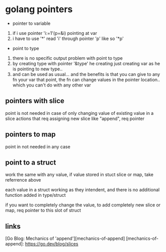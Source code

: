 # golang pointers

* pointer to variable
1. if i use pointer 'i:=1'(p=&i) pointing at var 
1. i have to use '\*' read 'i' through pointer 'p' like so '\*p'

* point to type
1. there is no specific output problem with point to type
1. by creating type with pointer '&type' he creating just creating var as he is pointing to new type..
1. and can be used as usual... and the benefits is that you can give to any fn your var that point, the fn can change values in the pointer location.. which you can't do with any other var


## pointers with slice
point is not needed in case of only changing value of existing value in a slice
actions that req assigning new slice like "append", req pointer

## pointers to map
point in not needed in any case

## point to a struct
work the same with any value, if value stored in stuct slice or map, take referrence above

each value in a struct working as they intendent, and there is no additional function added in type/struct

if you want to completely change the value, to add completely new slice or map, req pointer to this slot of struct


## links
[Go Blog: Mechanics of 'append'][mechanics-of-append]
[mechanics-of-append]: https://go.dev/blog/slices
